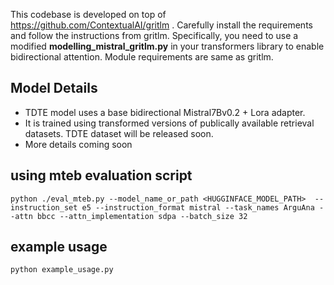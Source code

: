 This codebase is developed on top of https://github.com/ContextualAI/gritlm .
Carefully install the requirements and follow the instructions from gritlm.
Specifically, you need to use a modified **modelling_mistral_gritlm.py** in your transformers library to enable bidirectional attention. Module requirements are same as gritlm.

## Model Details
- TDTE model uses a base bidirectional Mistral7Bv0.2 + Lora adapter.
- It is trained using transformed versions of publically available retrieval datasets. TDTE dataset will be released soon.
- More details coming soon

## using mteb evaluation script
```
python ./eval_mteb.py --model_name_or_path <HUGGINFACE_MODEL_PATH>  --instruction_set e5 --instruction_format mistral --task_names ArguAna --attn bbcc --attn_implementation sdpa --batch_size 32
```

## example usage
```
python example_usage.py
```